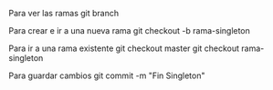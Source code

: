 Para ver las ramas
    git branch

Para crear e ir a una nueva rama
    git checkout -b rama-singleton

Para ir a una rama existente
    git checkout master
    git checkout rama-singleton

Para guardar cambios
    git commit -m "Fin Singleton"

